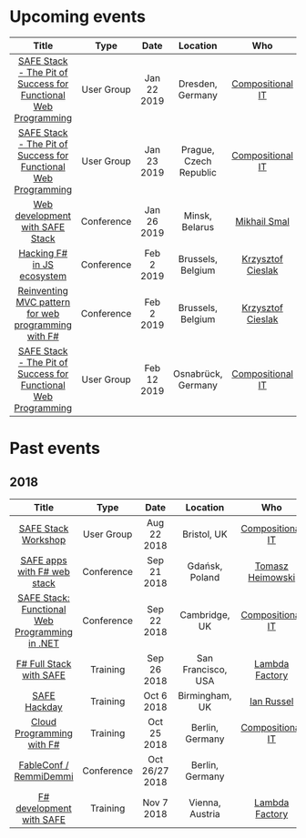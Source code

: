 # Upcoming events

| Title | Type | Date | Location | Who | Cost |
|:-:|:-:|:-:|:-:|:-:|:-:|
| [SAFE Stack - The Pit of Success for Functional Web Programming](https://www.meetup.com/de-DE/NET-User-Group-Dresden/events/256717140/) | User Group | Jan 22 2019 | Dresden, Germany | [Compositional IT](https://compositional-it.com) | Free
| [SAFE Stack - The Pit of Success for Functional Web Programming](https://www.meetup.com/FSharping/events/257156925/) | User Group | Jan 23 2019 | Prague, Czech Republic | [Compositional IT](https://compositional-it.com) | Free
| [Web development with SAFE Stack](https://fby.by/#talk_MikhailSmal) | Conference | Jan 26 2019 | Minsk, Belarus | [Mikhail Smal](https://twitter.com/mvsmal) | Paid
| [Hacking F# in JS ecosystem](https://fosdem.org/2019/schedule/event/dotnet_fsharp_js_ecosystem/) | Conference | Feb 2 2019 | Brussels, Belgium | [Krzysztof Cieslak](https://twitter.com/k_cieslak) | Free
| [Reinventing MVC pattern for web programming with F#](https://fosdem.org/2019/schedule/event/dotnet_fsharp_reinventing_mvc/) | Conference | Feb 2 2019 | Brussels, Belgium | [Krzysztof Cieslak](https://twitter.com/k_cieslak) | Free
| [SAFE Stack - The Pit of Success for Functional Web Programming](https://www.meetup.com/FSharpOsnabruck/events/257131027/) | User Group | Feb 12 2019 | Osnabrück, Germany | [Compositional IT](https://compositional-it.com) | Free

# Past events

## 2018

| Title | Type | Date | Location | Who | Cost |
|:-:|:-:|:-:|:-:|:-:|:-:|
| [SAFE Stack Workshop](https://www.meetup.com/FSharpBristol/events/252393795/) | User Group | Aug 22 2018 | Bristol, UK | [Compositional IT](https://compositional-it.com) | Free
| [SAFE apps with F# web stack](http://devsharp.pl/) | Conference | Sep 21 2018 | Gdańsk, Poland | [Tomasz Heimowski](http://theimowski.com) | Free
| [SAFE Stack: Functional Web Programming in .NET](https://www.dddeastanglia.com/Session/Details/2179) | Conference | Sep 22 2018 | Cambridge, UK | [Compositional IT](https://compositional-it.com) | Free
| [F# Full Stack with SAFE](https://www.openfsharp.org/agenda/workshop/) | Training | Sep 26 2018 | San Francisco, USA | [Lambda Factory](http://lambdafactory.io/) | Paid
| [SAFE Hackday](https://www.meetup.com/altnetbrum/events/252629315/) | Training | Oct 6 2018 | Birmingham, UK | [Ian Russel](https://twitter.com/ijrussell) | Free
| [Cloud Programming with F#](https://www.eventbrite.co.uk/e/cloud-programming-with-f-tickets-48056860363) | Training | Oct 25 2018 | Berlin, Germany | [Compositional IT](https://compositional-it.com) | Paid
| [FableConf / RemmiDemmi](http://fable.io/fableconf/#home) | Conference | Oct 26/27 2018 | Berlin, Germany | | Paid
| [F# development with SAFE](https://techtalk.at/trainings/fsharp-development-with-safe/) | Training | Nov 7 2018 | Vienna, Austria | [Lambda Factory](http://lambdafactory.io/) | Paid
